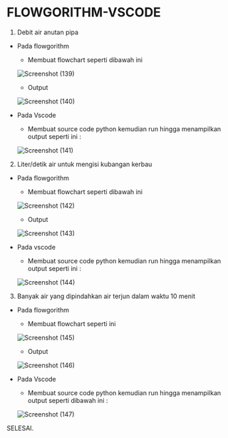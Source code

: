 # FLOWGORITHM-VSCODE

1. Debit air anutan pipa 
  - Pada flowgorithm
    - Membuat flowchart seperti dibawah ini
     
    ![Screenshot (139)](https://user-images.githubusercontent.com/92989089/139521910-d81b197f-d60a-4470-b1f0-8297d51adc3c.png)
    
    - Output

     ![Screenshot (140)](https://user-images.githubusercontent.com/92989089/139521949-4acdd769-4853-4760-ad2f-c89302b10014.png)

   - Pada Vscode
     - Membuat source code python kemudian run hingga menampilkan output seperti ini :
      
     ![Screenshot (141)](https://user-images.githubusercontent.com/92989089/139522010-146b218e-3e96-4fc0-808d-f4f5220480f1.png)

2. Liter/detik air untuk mengisi kubangan kerbau
  - Pada flowgorithm
    - Membuat flowchart seperti dibawah ini 
    
    ![Screenshot (142)](https://user-images.githubusercontent.com/92989089/139522130-ef483210-632c-4a04-a15a-d19b10817a57.png)
    
    - Output

    ![Screenshot (143)](https://user-images.githubusercontent.com/92989089/139522142-38678ca2-1fca-4bfe-a875-9b232a1a3cef.png)
    
  - Pada vscode
    - Membuat source code python kemudian run hingga menampilkan output seperti ini :

    ![Screenshot (144)](https://user-images.githubusercontent.com/92989089/139522180-991133c8-18a9-40e8-9c06-44cfe828f80d.png)

3. Banyak air yang dipindahkan air terjun dalam waktu 10 menit
  - Pada flowgorithm
    - Membuat flowchart seperti ini

    ![Screenshot (145)](https://user-images.githubusercontent.com/92989089/139522281-67254031-c542-498f-a361-e7885cc58ba9.png)
    
    - Output

    ![Screenshot (146)](https://user-images.githubusercontent.com/92989089/139522305-e1137196-2f95-4a4c-a797-73b2b4cfc0a0.png)
    
  - Pada Vscode
    - Membuat source code python kemudian run hingga menampilkan output seperti dibawah ini : 

    ![Screenshot (147)](https://user-images.githubusercontent.com/92989089/139522366-25c3514e-eb02-40d4-9884-68de338d6cb9.png)
    
    
 SELESAI.




